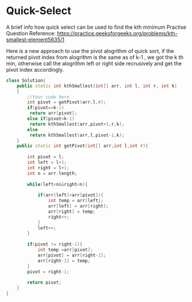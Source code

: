# Quick-Select
A brief info how quick select can be used to find the kth minimum
Practise Question Reference:
https://practice.geeksforgeeks.org/problems/kth-smallest-element5635/1

Here is a new approach to use the pivot alogrithm of quick sort, if the returned pivot index from alogrithm is the same as of k-1 , we  got the k th min, otherwise call the alogrithm left or right side recrusively and get the pivot index accordingly.


```cpp
class Solution{
    public static int kthSmallest(int[] arr, int l, int r, int k) 
    { 
        //Your code here
        int pivot = getPivot(arr,l,r);
        if(pivot==k-1)
         return arr[pivot];
        else if(pivot<k-1)
         return kthSmallest(arr,pivot+1,r,k);
        else
         return kthSmallest(arr,l,pivot-1,k);
    }
    public static int getPivot(int[] arr,int l,int r){
        
        int pivot = l;
        int left = l+1;
        int right = l+1;
        int n = arr.length;
        
        while(left<n&&right<n){
            
            if(arr[left]<arr[pivot]){
                int temp = arr[left];
                arr[left] = arr[right];
                arr[right] = temp;
                right++;
            }
            left++;
        }
        
        if(pivot != right-1){
            int temp =arr[pivot];
            arr[pivot] = arr[right-1];
            arr[right-1] = temp;
        }
        pivot = right-1;
        
        return pivot;
    }
}
```
